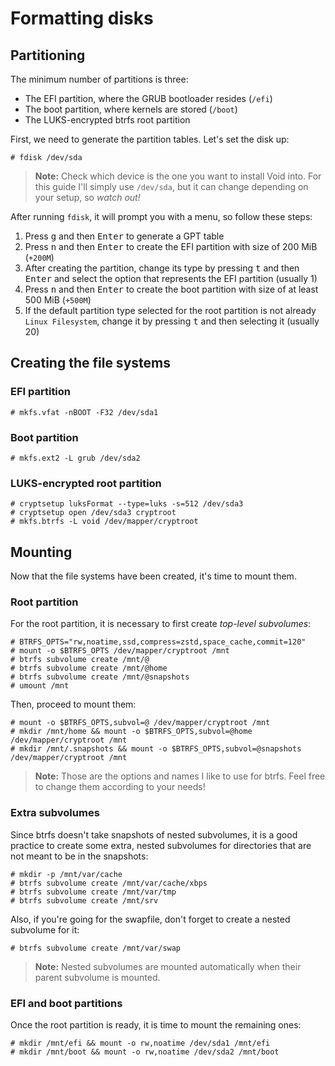 # Formatting disks
## Partitioning
The minimum number of partitions is three:
- The EFI partition, where the GRUB bootloader resides (`/efi`)
- The boot partition, where kernels are stored (`/boot`)
- The LUKS-encrypted btrfs root partition

First, we need to generate the partition tables. Let's set the disk up:
```console
# fdisk /dev/sda
```
> **Note:** Check which device is the one you want to install Void into. For this guide I'll simply
> use `/dev/sda`, but it can change depending on your setup, so _watch out!_

After running `fdisk`, it will prompt you with a menu, so follow these steps:
1. Press <kbd>g</kbd> and then <kbd>Enter</kbd> to generate a GPT table
2. Press <kbd>n</kbd> and then <kbd>Enter</kbd> to create the EFI partition with size of 200 MiB
   (`+200M`)
3. After creating the partition, change its type by pressing <kbd>t</kbd> and then <kbd>Enter</kbd>
   and select the option that represents the EFI partition (usually 1)
4. Press <kbd>n</kbd> and then <kbd>Enter</kbd> to create the boot partition with size of at least
   500 MiB (`+500M`)
5. If the default partition type selected for the root partition is not already `Linux Filesystem`,
   change it by pressing <kbd>t</kbd> and then selecting it (usually 20)

## Creating the file systems
### EFI partition
```console
# mkfs.vfat -nBOOT -F32 /dev/sda1
```

### Boot partition
```console
# mkfs.ext2 -L grub /dev/sda2
```

### LUKS-encrypted root partition
```console
# cryptsetup luksFormat --type=luks -s=512 /dev/sda3
# cryptsetup open /dev/sda3 cryptroot
# mkfs.btrfs -L void /dev/mapper/cryptroot
```

## Mounting 
Now that the file systems have been created, it's time to mount them.
### Root partition
For the root partition, it is necessary to first create _top-level subvolumes_:
```console
# BTRFS_OPTS="rw,noatime,ssd,compress=zstd,space_cache,commit=120"
# mount -o $BTRFS_OPTS /dev/mapper/cryptroot /mnt
# btrfs subvolume create /mnt/@
# btrfs subvolume create /mnt/@home
# btrfs subvolume create /mnt/@snapshots
# umount /mnt
```
Then, proceed to mount them:
```console
# mount -o $BTRFS_OPTS,subvol=@ /dev/mapper/cryptroot /mnt
# mkdir /mnt/home && mount -o $BTRFS_OPTS,subvol=@home /dev/mapper/cryptroot /mnt
# mkdir /mnt/.snapshots && mount -o $BTRFS_OPTS,subvol=@snapshots /dev/mapper/cryptroot /mnt
```

> **Note:** Those are the options and names I like to use for btrfs. Feel free to change them
> according to your needs!

### Extra subvolumes
Since btrfs doesn't take snapshots of nested subvolumes, it is a good practice to create some extra,
nested subvolumes for directories that are not meant to be in the snapshots:
```console
# mkdir -p /mnt/var/cache
# btrfs subvolume create /mnt/var/cache/xbps
# btrfs subvolume create /mnt/var/tmp
# btrfs subvolume create /mnt/srv
```
Also, if you're going for the swapfile, don't forget to create a nested subvolume for it:
```console
# btrfs subvolume create /mnt/var/swap
```

> **Note:** Nested subvolumes are mounted automatically when their parent subvolume is mounted.

### EFI and boot partitions
Once the root partition is ready, it is time to mount the remaining ones:
```console
# mkdir /mnt/efi && mount -o rw,noatime /dev/sda1 /mnt/efi
# mkdir /mnt/boot && mount -o rw,noatime /dev/sda2 /mnt/boot
```
